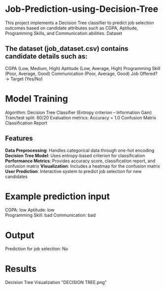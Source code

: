 # Job-Prediction-using-Decision-Tree
This project implements a Decision Tree classifier to predict job selection outcomes based on candidate attributes such as CGPA, Aptitude, Programming Skills, and Communication abilities.
Dataset

## The dataset (job_dataset.csv) contains candidate details such as:
CGPA (Low, Medium, High)
Aptitude (Low, Average, High)
Programming Skill (Poor, Average, Good)
Communication (Poor, Average, Good)
Job Offered? → Target (Yes/No)

# Model Training
Algorithm: Decision Tree Classifier (Entropy criterion – Information Gain)
Train/test split: 80/20
Evaluation metrics:
Accuracy = 1.0
Confusion Matrix
Classification Report

##  Features

 **Data Preprocessing**: Handles categorical data through one-hot encoding
 **Decision Tree Model**: Uses entropy-based criterion for classification
 **Performance Metrics**: Provides accuracy score, classification report, and confusion matrix
 **Visualization**: Includes a heatmap for the confusion matrix
 **User Prediction**: Interactive system to predict job selection for new candidates

# Example prediction input
CGPA: low
Aptitude: low  
Programming Skill: bad
Communication: bad
# Output
Prediction for job selection: No

# Results
Decision Tree Visualization
"DECISION TREE.png"


  
